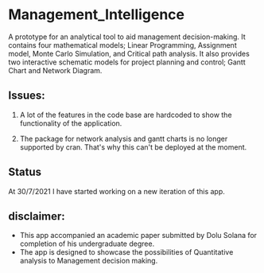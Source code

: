 # Management_Intelligence
A prototype for an analytical tool to aid management decision-making. It contains four mathematical models; Linear Programming, Assignment model, Monte Carlo Simulation, and Critical path analysis. It also provides two interactive schematic models for project planning and control; Gantt Chart and Network Diagram.

## Issues:
1. A lot of the features in the code base are hardcoded to show the functionality of the application.

2. The package for network analysis and gantt charts is no longer supported by cran. That's why this can't be deployed at the moment.

## Status
At 30/7/2021 I have started working on a new iteration of this app. 

## disclaimer:
* This app accompanied an academic paper submitted by Dolu Solana for completion of his undergraduate degree.
* The app is designed to showcase the possibilities of Quantitative analysis to Management decision making.


